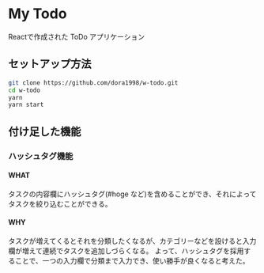 # My Todo
Reactで作成された ToDo アプリケーション

## セットアップ方法
```bash
git clone https://github.com/dora1998/w-todo.git
cd w-todo
yarn
yarn start
```

## 付け足した機能
### ハッシュタグ機能
#### WHAT
タスクの内容欄にハッシュタグ(#hoge など)を含めることができ、それによってタスクを絞り込むことができる。
#### WHY
タスクが増えてくるとそれを分類したくなるが、カテゴリーなどを設けると入力欄が増えて連続でタスクを追加しづらくなる。
よって、ハッシュタグを採用することで、一つの入力欄で分類まで入力でき、使い勝手が良くなると考えた。